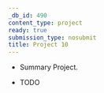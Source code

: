 ```yaml
---
_db_id: 490
content_type: project
ready: true
submission_type: nosubmit
title: Project 10
---
```


- Summary Project.

- TODO
